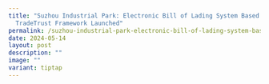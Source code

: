 ```yaml
---
title: "Suzhou Industrial Park: Electronic Bill of Lading System Based on
  TradeTrust Framework Launched"
permalink: /suzhou-industrial-park-electronic-bill-of-lading-system-based-on-tradetrust-framework-launched/
date: 2024-05-14
layout: post
description: ""
image: ""
variant: tiptap
---
```


